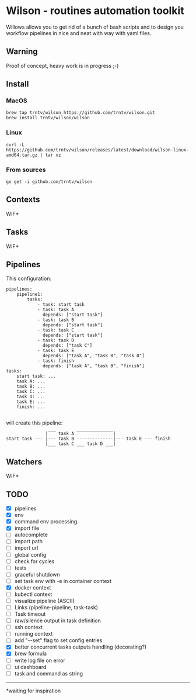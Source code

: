 # Wilson - routines automation toolkit
Willows allows you to get rid of a bunch of bash scripts and to design you workflow pipelines in nice and neat with way 
with yaml files. 

## Warning
Proof of concept, heavy work is in progress ;-)

## Install
### MacOS
```
brew tap trntv/wilson https://github.com/trntv/wilson.git
brew install trntv/wilson/wilson
```
### Linux
```
curl -L https://github.com/trntv/wilson/releases/latest/download/wilson-linux-amd64.tar.gz | tar xz
```
### From sources
```
go get -i github.com/trntv/wilson
```

## Contexts
WIF*

## Tasks
WIF*

## Pipelines
This configuration:
```
pipelines:
    pipeline1:
        tasks:
            - task: start task
            - task: task A
              depends: ["start task"]
            - task: task B
              depends: ["start task"]
            - task: task C
              depends: ["start task"]
            - task: task D
              depends: ["task C"]
            - task: task E
              depends: ["task A", "task B", "task D"]
            - task: finish
              depends: ["task A", "task B", "finish"]
tasks:
    start task: ...
    task A: ...
    task B: ...
    task C: ...
    task D: ...
    task E: ...
    finish: ...
    
```
will create this pipeline:
```
               |‾‾‾ task A ‾‾‾‾‾‾‾‾‾‾‾‾‾‾|
start task --- |--- task B --------------|--- task E --- finish
               |___ task C ___ task D ___|
```

## Watchers
WIF*

## TODO
 - [x] pipelines
 - [x] env
 - [x] command env processing
 - [x] import file
 - [ ] autocomplete
 - [ ] import path
 - [ ] import url
 - [ ] global config
 - [ ] check for cycles
 - [ ] tests
 - [ ] graceful shutdown
 - [ ] set task env with -e in container context
 - [x] docker context
 - [ ] kubectl context
 - [ ] visualize pipeline (ASCII)
 - [ ] Links (pipeline-pipeline, task-task)
 - [ ] Task timeout
 - [ ] raw/silence output in task definition
 - [ ] ssh context
 - [ ] running context
 - [ ] add "--set" flag to set config entries
 - [x] better concurrent tasks outputs handling (decorating?)
 - [X] brew formula
 - [ ] write log file on error
 - [ ] ui dashboard
 - [ ] task and command as string

---
*waiting for inspiration
